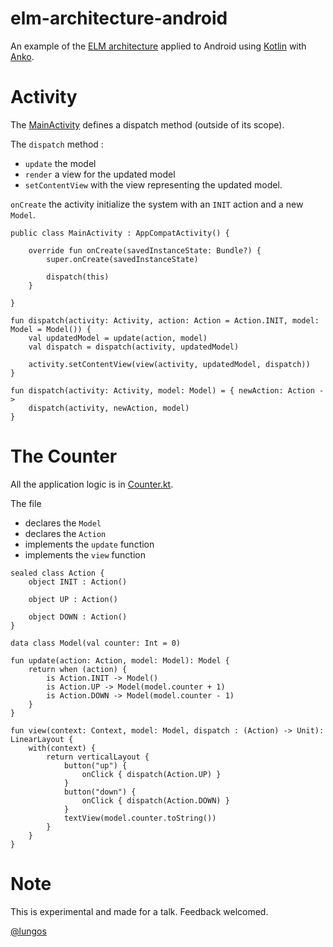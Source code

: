 # elm-architecture-android

An example of the [ELM architecture](https://github.com/evancz/elm-architecture-tutorial/) applied to Android using [Kotlin](kotlinlang.org) with [Anko](https://github.com/JetBrains/anko).

# Activity

The [MainActivity](app/src/main/java/glung/elm_architecture/MainActivity.kt) defines a dispatch method (outside of its scope). 

The `dispatch` method : 
- `update` the model
- `render` a view for the updated model
- `setContentView` with the view representing the updated model.

`onCreate` the activity initialize the system with an `INIT` action and a new `Model`.  


```
public class MainActivity : AppCompatActivity() {

    override fun onCreate(savedInstanceState: Bundle?) {
        super.onCreate(savedInstanceState)

        dispatch(this)
    }

}

fun dispatch(activity: Activity, action: Action = Action.INIT, model: Model = Model()) {
    val updatedModel = update(action, model)
    val dispatch = dispatch(activity, updatedModel)

    activity.setContentView(view(activity, updatedModel, dispatch))
}

fun dispatch(activity: Activity, model: Model) = { newAction: Action ->
    dispatch(activity, newAction, model)
}

```

# The Counter


All the application logic is in [Counter.kt](app/src/main/java/glung/elm_architecture/counter.kt). 

The file 
- declares the `Model`
- declares the `Action`
- implements the `update` function 
- implements the `view` function 

```
sealed class Action {
    object INIT : Action()

    object UP : Action()

    object DOWN : Action()
}

data class Model(val counter: Int = 0)

fun update(action: Action, model: Model): Model {
    return when (action) {
        is Action.INIT -> Model()
        is Action.UP -> Model(model.counter + 1)
        is Action.DOWN -> Model(model.counter - 1)
    }
}

fun view(context: Context, model: Model, dispatch : (Action) -> Unit): LinearLayout {
    with(context) {
        return verticalLayout {
            button("up") {
                onClick { dispatch(Action.UP) }
            }
            button("down") {
                onClick { dispatch(Action.DOWN) }
            }
            textView(model.counter.toString())
        }
    }
}
```

# Note 

This is experimental and made for a talk. Feedback welcomed.

[@lungos](https://twitter.com/Lungos)
